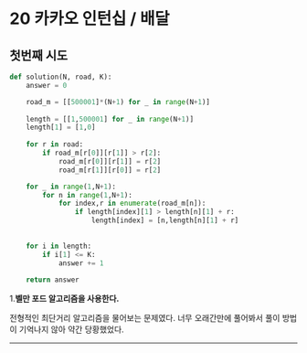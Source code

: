 # 20 카카오 인턴십 / 배달

## 첫번째 시도

```python
def solution(N, road, K):
    answer = 0

    road_m = [[500001]*(N+1) for _ in range(N+1)]
    
    length = [[1,500001] for _ in range(N+1)]
    length[1] = [1,0]
    
    for r in road:
        if road_m[r[0]][r[1]] > r[2]:
            road_m[r[0]][r[1]] = r[2]
            road_m[r[1]][r[0]] = r[2]

    for _ in range(1,N+1):
        for n in range(1,N+1):
            for index,r in enumerate(road_m[n]):
                if length[index][1] > length[n][1] + r:
                    length[index] = [n,length[n][1] + r]
    
    
    for i in length:
        if i[1] <= K:
            answer += 1
    
    return answer
```

1.__벨만 포드 알고리즘을 사용한다.__



전형적인 최단거리 알고리즘을 물어보는 문제였다.
너무 오래간만에 풀어봐서 풀이 방법이 기억나지 않아 약간 당황했었다.



---

